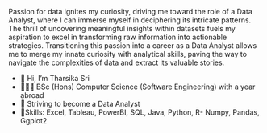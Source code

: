 Passion for data ignites my curiosity, driving me toward the role of a Data Analyst, where I can immerse myself in deciphering its intricate patterns. The thrill of uncovering meaningful insights within datasets fuels my aspiration to excel in transforming raw information into actionable strategies. Transitioning this passion into a career as a Data Analyst allows me to merge my innate curiosity with analytical skills, paving the way to navigate the complexities of data and extract its valuable stories.


- 👋 Hi, I’m Tharsika Sri
- 👩🏽‍🎓 BSc (Hons) Computer Science (Software Engineering) with a year abroad
- 🌱 Striving to become a Data Analyst
- 🚀Skills: Excel, Tableau, PowerBI, SQL, Java, Python, R- Numpy, Pandas, Ggplot2


